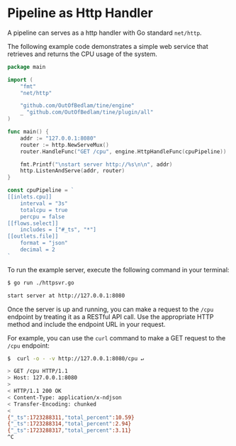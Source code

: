 # Pipeline as Http Handler

A pipeline can serves as a http handler with Go standard `net/http`.

The following example code demonstrates a simple web service that retrieves and returns the CPU usage of the system.

```go
package main

import (
	"fmt"
	"net/http"

	"github.com/OutOfBedlam/tine/engine"
	_ "github.com/OutOfBedlam/tine/plugin/all"
)

func main() {
	addr := "127.0.0.1:8080"
	router := http.NewServeMux()
	router.HandleFunc("GET /cpu", engine.HttpHandleFunc(cpuPipeline))

	fmt.Printf("\nstart server http://%s\n\n", addr)
	http.ListenAndServe(addr, router)
}

const cpuPipeline = `
[[inlets.cpu]]
	interval = "3s"
	totalcpu = true
	percpu = false
[[flows.select]]
	includes = ["#_ts", "*"]
[[outlets.file]]
	format = "json"
	decimal = 2
`
```

To run the example server, execute the following command in your terminal:

```sh
$ go run ./httpsvr.go

start server at http://127.0.0.1:8080
```

Once the server is up and running, you can make a request to the `/cpu` endpoint by treating it as a RESTful API call. Use the appropriate HTTP method and include the endpoint URL in your request.

For example, you can use the `curl` command to make a GET request to the `/cpu` endpoint:

```sh
$  curl -o - -v http://127.0.0.1:8080/cpu ↵

> GET /cpu HTTP/1.1
> Host: 127.0.0.1:8080
>
< HTTP/1.1 200 OK
< Content-Type: application/x-ndjson
< Transfer-Encoding: chunked
<
{"_ts":1723288311,"total_percent":10.59}
{"_ts":1723288314,"total_percent":2.94}
{"_ts":1723288317,"total_percent":3.11}
^C
```
